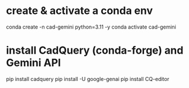 # create & activate a conda env
conda create -n cad-gemini python=3.11 -y
conda activate cad-gemini

# install CadQuery (conda-forge) and Gemini API
pip install cadquery
pip install -U google-genai
pip install CQ-editor
